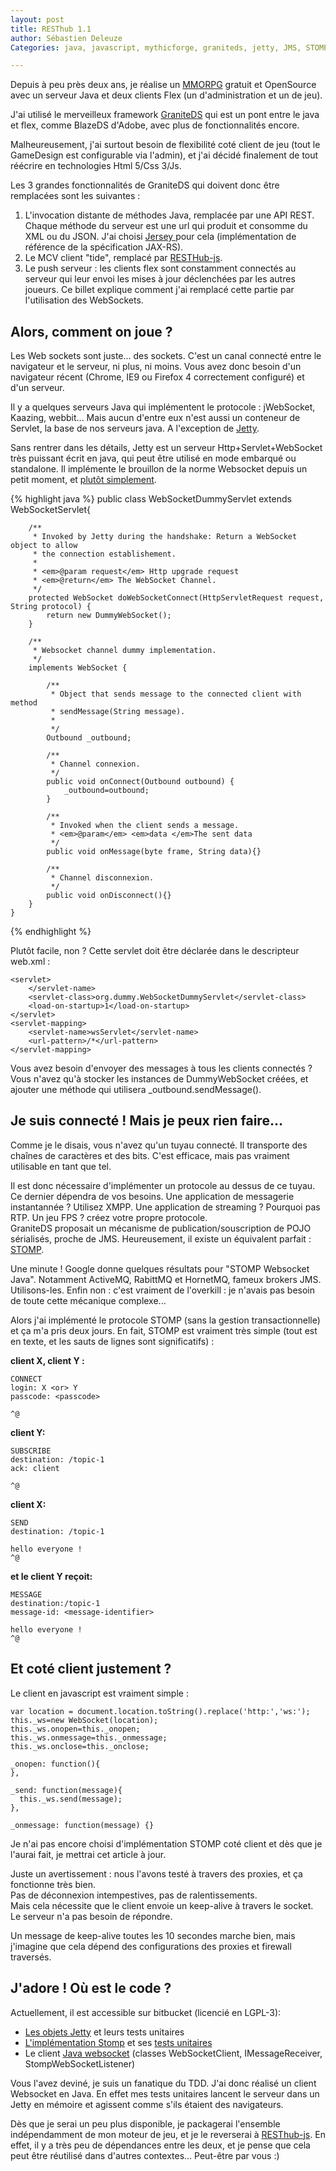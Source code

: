 ```yaml
---
layout: post
title: RESThub 1.1
author: Sébastien Deleuze
Categories: java, javascript, mythicforge, graniteds, jetty, JMS, STOMP, websocket

---
```



Depuis à peu près deux ans, je réalise un [MMORPG](https://bitbucket.org/feugy/myth/wiki/Home) gratuit et OpenSource avec un serveur Java et deux clients Flex (un d'administration et un de jeu).

J'ai utilisé le merveilleux framework [GraniteDS](http://www.graniteds.org/confluence/pages/viewpage.action?pageId=229378) qui est un pont entre le java et flex, comme BlazeDS d'Adobe, avec plus de fonctionnalités encore.  
  
Malheureusement, j'ai surtout besoin de flexibilité coté client de jeu (tout le GameDesign est configurable via l'admin), et j'ai décidé finalement de tout réécrire en technologies Html 5/Css 3/Js.

Les 3 grandes fonctionnalités de GraniteDS qui doivent donc être remplacées sont les suivantes :

1.  L'invocation distante de méthodes Java, remplacée par une API REST. Chaque méthode du serveur est une url qui produit et consomme du XML ou du JSON. J'ai choisi [Jersey ](http://jersey.java.net/) pour cela (implémentation de référence de la spécification JAX-RS).  
2.  Le MCV client "tide", remplacé par [RESTHub-js](https://bitbucket.org/ilabs/resthub-js/src).
3.  Le push serveur : les clients flex sont constamment connectés au serveur qui leur envoi les mises à jour déclenchées par les autres joueurs. Ce billet explique comment j'ai remplacé cette partie par l'utilisation des WebSockets.
 
## Alors, comment on joue ?

Les Web sockets sont juste... des sockets. C'est un canal connecté entre le navigateur et le serveur, ni plus, ni moins. Vous avez donc besoin d'un navigateur récent (Chrome, IE9 ou Firefox 4 correctement configuré) et d'un serveur.

Il y a quelques serveurs Java qui implémentent le protocole : jWebSocket, Kaazing, webbit... Mais aucun d'entre eux n'est aussi un conteneur de Servlet, la base de nos serveurs java. A l'exception de [Jetty](http://jetty.codehaus.org/jetty/).  
  
Sans rentrer dans les détails, Jetty est un serveur Http+Servlet+WebSocket très puissant écrit en java, qui peut être utilisé en mode embarqué ou standalone. Il implémente le brouillon de la norme Websocket depuis un petit moment, et [plutôt simplement](http://blogs.webtide.com/gregw/entry/jetty_websocket_server).

{% highlight java %}
	public class WebSocketDummyServlet extends WebSocketServlet{
		
		/**
		 * Invoked by Jetty during the handshake: Return a WebSocket object to allow 
		 * the connection establishement.
		 *
		 * <em>@param request</em> Http upgrade request
		 * <em>@return</em> The WebSocket Channel.
		 */
		protected WebSocket doWebSocketConnect(HttpServletRequest request, String protocol) {
			return new DummyWebSocket();
		}
		
		/**
		 * Websocket channel dummy implementation.
		 */
		implements WebSocket {

			/**
			 * Object that sends message to the connected client with method 
			 * sendMessage(String message).
			 *
			 */
			Outbound _outbound;

			/**
			 * Channel connexion.
			 */
			public void onConnect(Outbound outbound) {
				_outbound=outbound;
			}
		  
			/**
			 * Invoked when the client sends a message.
			 * <em>@param</em> <em>data </em>The sent data
			 */
			public void onMessage(byte frame, String data){}

			/**
			 * Channel disconnexion.
			 */
			public void onDisconnect(){}
		}
	}
{% endhighlight %}

Plutôt facile, non ? Cette servlet doit être déclarée dans le descripteur web.xml :

    <servlet>
        </servlet-name>
        <servlet-class>org.dummy.WebSocketDummyServlet</servlet-class>
        <load-on-startup>1</load-on-startup>
    </servlet>
    <servlet-mapping>
        <servlet-name>wsServlet</servlet-name>
        <url-pattern>/*</url-pattern>
    </servlet-mapping>


Vous avez besoin d'envoyer des messages à tous les clients connectés ? Vous n'avez qu'à stocker les instances de  DummyWebSocket créées, et ajouter une méthode qui utilisera _outbound.sendMessage().

## Je suis connecté ! Mais je peux rien faire...

Comme je le disais, vous n'avez qu'un tuyau connecté. Il transporte des chaînes de caractères et des bits. C'est efficace, mais pas vraiment utilisable en tant que tel.

Il est donc nécessaire d'implémenter un protocole au dessus de ce tuyau. Ce dernier dépendra de vos besoins. Une application de messagerie instantannée ? Utilisez XMPP. Une application de streaming ? Pourquoi pas RTP. Un jeu FPS ? créez  votre propre protocole.  
GraniteDS proposait un mécanisme de publication/souscription de POJO sérialisés, proche de JMS. Heureusement, il existe un équivalent parfait : [STOMP](http://stomp.codehaus.org/Protocol).

Une minute ! Google donne quelques résultats pour "STOMP Websocket Java". Notamment ActiveMQ, RabittMQ et HornetMQ, fameux brokers JMS. Utilisons-les. Enfin non : c'est vraiment de l'overkill : je n'avais pas besoin de toute cette mécanique complexe...

Alors j'ai implémenté le protocole STOMP (sans la gestion transactionnelle) et ça m'a pris deux jours. En fait, STOMP est vraiment très simple (tout est en texte, et les sauts de lignes sont significatifs) :

**client X, client Y :**
	
	CONNECT
	login: X <or> Y
	passcode: <passcode>

	^@

**client Y:**
	
	SUBSCRIBE
	destination: /topic-1
	ack: client

	^@

**client X:**
	
	SEND
	destination: /topic-1

	hello everyone !
	^@

**et le client Y reçoit:**
	
	MESSAGE
	destination:/topic-1
	message-id: <message-identifier>

	hello everyone !
	^@

## Et coté client justement ?

Le client en javascript est vraiment simple :

	var location = document.location.toString().replace('http:','ws:');
	this._ws=new WebSocket(location);
	this._ws.onopen=this._onopen;
	this._ws.onmessage=this._onmessage;
	this._ws.onclose=this._onclose;

	_onopen: function(){
	},

	_send: function(message){
	  this._ws.send(message);
	},

	_onmessage: function(message) {}
  
Je n'ai pas encore choisi d'implémentation STOMP coté client et dès que je l'aurai fait, je mettrai cet article à jour.  
  
Juste un avertissement : nous l'avons testé à travers des proxies, et ça fonctionne très bien.  
Pas de déconnexion intempestives, pas de ralentissements.  
Mais cela nécessite que le client envoie un keep-alive à travers le socket. Le serveur n'a pas besoin de répondre.  
  
Un message de keep-alive toutes les 10 secondes marche bien, mais j'imagine que cela dépend des configurations des proxies et firewall traversés.

## J'adore ! Où est le code ?

Actuellement, il est accessible sur bitbucket (licencié en LGPL-3):

*   [Les objets Jetty](https://bitbucket.org/feugy/myth/src/1a56ca416b5a/chronos-webapp/src/main/java/org/mythicforge/tools/websocket/) et leurs tests unitaires
*   [L'implémentation Stomp](https://bitbucket.org/feugy/myth/src/1a56ca416b5a/chronos-webapp/src/main/java/org/mythicforge/tools/stomp/) et ses [tests unitaires](https://bitbucket.org/feugy/myth/src/1a56ca416b5a/chronos-webapp/src/test/java/org/mythicforge/tools/stomp/)
*   Le client [Java websocket](https://bitbucket.org/feugy/myth/src/1a56ca416b5a/chronos-webapp/src/test/java/org/mythicforge/tools/) (classes WebSocketClient, IMessageReceiver, StompWebSocketListener)

Vous l'avez deviné, je suis un fanatique du TDD. J'ai donc réalisé un client Websocket en Java. En effet mes tests unitaires lancent le serveur dans un Jetty en mémoire et agissent comme s'ils étaient des navigateurs.

Dès que je serai un peu plus disponible, je packagerai l'ensemble indépendamment de mon moteur de jeu, et je le reverserai à [RESThub-js](https://bitbucket.org/ilabs/resthub-js/). 
En effet, il y a très peu de dépendances entre les deux, et je pense que cela peut être réutilisé dans d'autres contextes... Peut-être par vous :)  

